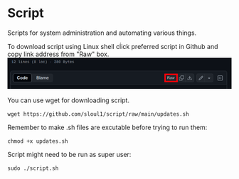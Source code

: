 # Script

Scripts for system administration and automating various things.

To download script using Linux shell cĺick preferred script in Github and copy link address from "Raw" box.
![](images/github-copy-raw-link.webp)

You can use wget for downloading script.
```shell
wget https://github.com/sloul1/script/raw/main/updates.sh
```

Remember to make .sh files are excutable before trying to run them:
```shell
chmod +x updates.sh
```

Script might need to be run as super user:
```shell
sudo ./script.sh
```
